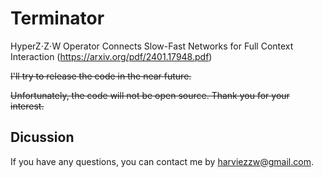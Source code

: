# Terminator
 
HyperZ⋅Z⋅W Operator Connects Slow-Fast Networks for Full Context Interaction (https://arxiv.org/pdf/2401.17948.pdf)

~~I'll try to release the code in the near future.~~

~~Unfortunately, the code will not be open source. Thank you for your interest.~~

## Dicussion

If you have any questions, you can contact me by harviezzw@gmail.com.

